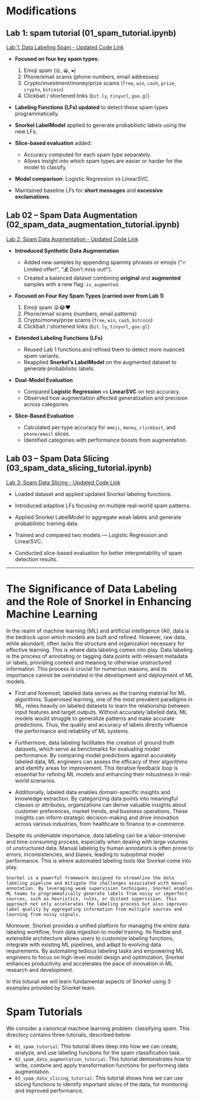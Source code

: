 # Modifications

## Lab 1: spam tutorial (01_spam_tutorial.ipynb)
[Lab 1: Data Labeling Spam - Updated Code Link](01_spam_tutorial.ipynb)

* **Focused on four key spam types**:
  1. Emoji spam (`😜`, `😂`, `❤️`)
  2. Phone/email scams (phone numbers, email addresses)
  3. Crypto/investment/money/prize scams (`free`, `win`, `cash`, `prize`, `crypto`, `bitcoin`)
  4. Clickbait / shortened links (`bit.ly`, `tinyurl`, `goo.gl`)

* **Labeling Functions (LFs) updated** to detect these spam types programmatically.

* **Snorkel LabelModel** applied to generate probabilistic labels using the new LFs.

* **Slice-based evaluation** added:
  * Accuracy computed for each spam type separately.
  * Allows insight into which spam types are easier or harder for the model to classify.

* **Model comparison**: Logistic Regression vs LinearSVC.

* Maintained baseline LFs for **short messages** and **excessive exclamations**.

## Lab 02 – Spam Data Augmentation (02_spam_data_augmentation_tutorial.ipynb)
[Lab 2: Spam Data Augmentation - Updated Code Link](02_spam_data_augmentation_tutorial.ipynb)


* **Introduced Synthetic Data Augmentation**  
  - Added new samples by appending spammy phrases or emojis (“🔥 Limited offer!”, “💰 Don’t miss out!”).  
  - Created a balanced dataset combining **original** and **augmented** samples with a new flag: `is_augmented`.

* **Focused on Four Key Spam Types (carried over from Lab 1)**  
  1. Emoji spam 😜😂❤️  
  2. Phone/email scams (numbers, email patterns)  
  3. Crypto/money/prize scams (`free`, `win`, `cash`, `bitcoin`)  
  4. Clickbait / shortened links (`bit.ly`, `tinyurl`, `goo.gl`)

* **Extended Labeling Functions (LFs)**  
  - Reused Lab 1 functions and refined them to detect more nuanced spam variants.  
  - Reapplied **Snorkel’s LabelModel** on the augmented dataset to generate probabilistic labels.

* **Dual-Model Evaluation**  
  - Compared **Logistic Regression** vs **LinearSVC** on test accuracy.  
  - Observed how augmentation affected generalization and precision across categories.

* **Slice-Based Evaluation**  
  - Calculated per-type accuracy for `emoji`, `money`, `clickbait`, and `phone/email` slices.  
  - Identified categories with performance boosts from augmentation.

## Lab 03 – Spam Data Slicing (03_spam_data_slicing_tutorial.ipynb)

[Lab 3: Spam Data Slicing - Updated Code Link](03_spam_data_slicing_tutorial.ipynb)

* Loaded dataset and applied updated Snorkel labeling functions.

* Introduced adaptive LFs focusing on multiple real-world spam patterns.

* Applied Snorkel LabelModel to aggregate weak labels and generate probabilistic training data.

* Trained and compared two models — Logistic Regression and LinearSVC.

* Conducted slice-based evaluation for better interpretability of spam detection results.



---
# The Significance of Data Labeling and the Role of Snorkel in Enhancing Machine Learning

In the realm of machine learning (ML) and artificial intelligence (AI), data is the bedrock upon which models are built and refined. However, raw data, while abundant, often lacks the structure and organization necessary for effective learning. This is where data labeling comes into play. Data labeling is the process of annotating or tagging data points with relevant metadata or labels, providing context and meaning to otherwise unstructured information. This process is crucial for numerous reasons, and its importance cannot be overstated in the development and deployment of ML models.

- First and foremost, labeled data serves as the training material for ML algorithms. Supervised learning, one of the most prevalent paradigms in ML, relies heavily on labeled datasets to learn the relationship between input features and target outputs. Without accurately labeled data, ML models would struggle to generalize patterns and make accurate predictions. Thus, the quality and accuracy of labels directly influence the performance and reliability of ML systems.

- Furthermore, data labeling facilitates the creation of ground truth datasets, which serve as benchmarks for evaluating model performance. By comparing model predictions against accurately labeled data, ML engineers can assess the efficacy of their algorithms and identify areas for improvement. This iterative feedback loop is essential for refining ML models and enhancing their robustness in real-world scenarios.

- Additionally, labeled data enables domain-specific insights and knowledge extraction. By categorizing data points into meaningful classes or attributes, organizations can derive valuable insights about customer preferences, market trends, and business operations. These insights can inform strategic decision-making and drive innovation across various industries, from healthcare to finance to e-commerce.

Despite its undeniable importance, data labeling can be a labor-intensive and time-consuming process, especially when dealing with large volumes of unstructured data. Manual labeling by human annotators is often prone to errors, inconsistencies, and biases, leading to suboptimal model performance. This is where automated labeling tools like Snorkel come into play.

`Snorkel is a powerful framework designed to streamline the data labeling pipeline and mitigate the challenges associated with manual annotation. By leveraging weak supervision techniques, Snorkel enables ML teams to programmatically generate labels from noisy or imperfect sources, such as heuristics, rules, or distant supervision. This approach not only accelerates the labeling process but also improves label quality by aggregating information from multiple sources and learning from noisy signals.`

Moreover, Snorkel provides a unified platform for managing the entire data labeling workflow, from data ingestion to model training. Its flexible and extensible architecture allows users to customize labeling functions, integrate with existing ML pipelines, and adapt to evolving data requirements. By automating tedious labeling tasks and empowering ML engineers to focus on high-level model design and optimization, Snorkel enhances productivity and accelerates the pace of innovation in ML research and development.

In this toturail we will learn fundamental aspects of Snorkel using 3 examples provided by Snorkel team.

# Spam Tutorials
We consider a canonical machine learning problem: classifying spam. This directory contains three tutorials, described below:
* `01_spam_tutorial`: This tutorial dives deep into how we can create, analyze, and use labeling functions for the spam classification task.
* `02_spam_data_augmentation_tutorial`: This tutorial demonstrates how to write, combine and apply transformation functions for performing data augmentation.
* `03_spam_data_slicing_tutorial`: This tutorial shows how we can use slicing functions to identify important slices of the data, for monitoring and improved performance.

